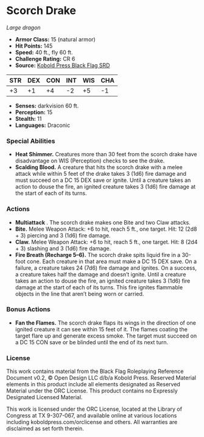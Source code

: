 # Scorch Drake

*Large dragon*

- **Armor Class:** 15 (natural armor)
- **Hit Points:** 145
- **Speed:** 40 ft., fly 60 ft.
- **Challenge Rating:** CR 6
- **Source:** [Kobold Press Black Flag SRD](https://koboldpress.com/black-flag-roleplaying/)

| STR | DEX | CON | INT | WIS | CHA |
| --- | --- | --- | --- | --- | --- |
| +3 | +1 | +4 | -2 | +5 | -1 |

- **Senses:** darkvision 60 ft.
- **Perception:** 15
- **Stealth:** 11
- **Languages:** Draconic

### Special Abilities

- **Heat Shimmer.** Creatures more than 30 feet from the scorch drake have disadvantage on WIS (Perception) checks to see the drake.
- **Scalding Blood.** A creature that hits the scorch drake with a melee attack while within 5 feet of the drake takes 3 (1d6) fire damage and must succeed on a DC 15 DEX save or ignite. Until a creature takes an action to douse the fire, an ignited creature takes 3 (1d6) fire damage at the start of each of its turns.

### Actions

- **Multiattack** . The scorch drake makes one Bite and two Claw attacks.
- **Bite.** Melee Weapon Attack: +6 to hit, reach 5 ft., one target. Hit: 12 (2d8 + 3) piercing and 3 (1d6) fire damage.
- **Claw.** Melee Weapon Attack: +6 to hit, reach 5 ft., one target. Hit: 8 (2d4 + 3) slashing and 3 (1d6) fire damage.
- **Fire Breath (Recharge 5–6).** The scorch drake spits liquid fire in a 30-foot cone. Each creature in that area must make a DC 15 DEX save. On a failure, a creature takes 24 (7d6) fire damage and ignites. On a success, a creature takes half the damage and doesn’t ignite. Until a creature takes an action to douse the fire, an ignited creature takes 3 (1d6) fire damage at the start of each of its turns. This fire ignites flammable objects in the line that aren’t being worn or carried.

### Bonus Actions

- **Fan the Flames.** The scorch drake flaps its wings in the direction of one ignited creature it can see within 15 feet of it. The flames coating the target flare up and generate excess smoke. The target must succeed on a DC 15 CON save or be blinded until the end of its next turn.

### License

This work contains material from the Black Flag Roleplaying Reference Document v0.2, © Open Design LLC d/b/a Kobold Press. Reserved Material elements in this product include all elements designated as Reserved Material under the ORC License. This product contains no Expressly Designated Licensed Material.

This work is licensed under the ORC License, located at the Library of Congress at TX 9-307-067, and available online at various locations including koboldpress.com/orclicense and others. All warranties are disclaimed as set forth therein.

